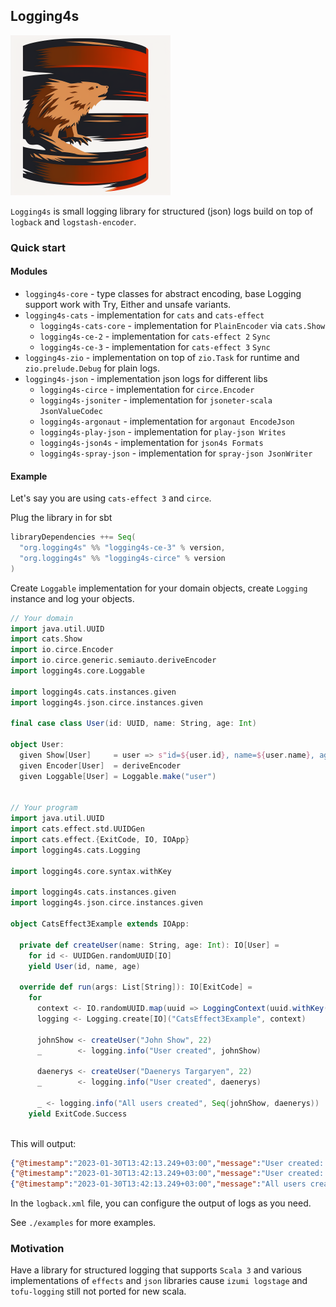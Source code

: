 ## Logging4s

<img width="256px" height="256px" src="logos/logging4s_logo.png" alt="Logging4s logo - Beaver logging"/>

`Logging4s` is small logging library for structured (json) logs build on top of `logback` and `logstash-encoder`.

### Quick start

#### Modules

* `logging4s-core` - type classes for abstract encoding, base Logging support work with Try, Either and unsafe variants.
* `logging4s-cats` - implementation for `cats` and `cats-effect`
    * `logging4s-cats-core` - implementation for `PlainEncoder` via `cats.Show`
    * `logging4s-ce-2` - implementation for `cats-effect 2` `Sync`
    * `logging4s-ce-3` - implementation for `cats-effect 3` `Sync`
* `logging4s-zio` - implementation on top of `zio.Task` for runtime and `zio.prelude.Debug` for plain logs.
* `logging4s-json` - implementation json logs for different libs
    * `logging4s-circe` - implementation for `circe.Encoder`
    * `logging4s-jsoniter` - implementation for `jsoneter-scala JsonValueCodec`
    * `logging4s-argonaut` - implementation for `argonaut EncodeJson`
    * `logging4s-play-json` - implementation for `play-json Writes`
    * `logging4s-json4s` - implementation for `json4s Formats`
    * `logging4s-spray-json` - implementation for `spray-json JsonWriter`

#### Example

Let's say you are using `cats-effect 3` and `circe`.

Plug the library in for sbt
```scala
libraryDependencies ++= Seq(
  "org.logging4s" %% "logging4s-ce-3" % version,
  "org.logging4s" %% "logging4s-circe" % version
)
```

Create `Loggable` implementation for your domain objects, create `Logging` instance and log your objects.

```scala
// Your domain
import java.util.UUID
import cats.Show
import io.circe.Encoder
import io.circe.generic.semiauto.deriveEncoder
import logging4s.core.Loggable

import logging4s.cats.instances.given
import logging4s.json.circe.instances.given

final case class User(id: UUID, name: String, age: Int)

object User:
  given Show[User]     = user => s"id=${user.id}, name=${user.name}, age=${user.age}"
  given Encoder[User]  = deriveEncoder
  given Loggable[User] = Loggable.make("user")


// Your program
import java.util.UUID
import cats.effect.std.UUIDGen
import cats.effect.{ExitCode, IO, IOApp}
import logging4s.cats.Logging

import logging4s.core.syntax.withKey

import logging4s.cats.instances.given
import logging4s.json.circe.instances.given

object CatsEffect3Example extends IOApp:

  private def createUser(name: String, age: Int): IO[User] =
    for id <- UUIDGen.randomUUID[IO]
    yield User(id, name, age)

  override def run(args: List[String]): IO[ExitCode] =
    for
      context <- IO.randomUUID.map(uuid => LoggingContext(uuid.withKey("session_id")))
      logging <- Logging.create[IO]("CatsEffect3Example", context)

      johnShow <- createUser("John Show", 22)
      _        <- logging.info("User created", johnShow)
    
      daenerys <- createUser("Daenerys Targaryen", 22)
      _        <- logging.info("User created", daenerys)
    
      _ <- logging.info("All users created", Seq(johnShow, daenerys))
    yield ExitCode.Success
    
```

This will output:
```json
{"@timestamp":"2023-01-30T13:42:13.249+03:00","message":"User created: session_id -> (9602ed80-e54b-4e0a-8b9c-64762d28d05e), user -> (id=5db8c5e2-6275-437a-bca8-1ad8cd84fbd8, name=Jogn Show, age=22)","name":"CatsEffect3Example","level":"INFO","user":{"id":"5db8c5e2-6275-437a-bca8-1ad8cd84fbd8","name":"Jogn Show","age":22}}
{"@timestamp":"2023-01-30T13:42:13.249+03:00","message":"User created: session_id -> (9602ed80-e54b-4e0a-8b9c-64762d28d05e), user -> (id=c5e4bd53-abd8-4922-bcd2-5e40322e6b9b, name=Daenerys Targaryen, age=22)","name":"CatsEffect3Example","level":"INFO","user":{"id":"c5e4bd53-abd8-4922-bcd2-5e40322e6b9b","name":"Daenerys Targaryen","age":22}}
{"@timestamp":"2023-01-30T13:42:13.249+03:00","message":"All users created: session_id -> (9602ed80-e54b-4e0a-8b9c-64762d28d05e), users -> ([id=5db8c5e2-6275-437a-bca8-1ad8cd84fbd8, name=Jogn Show, age=22,id=c5e4bd53-abd8-4922-bcd2-5e40322e6b9b, name=Daenerys Targaryen, age=22])","name":"CatsEffect3Example","level":"INFO","users":[{"id":"5db8c5e2-6275-437a-bca8-1ad8cd84fbd8","name":"Jogn Show","age":22},{"id":"c5e4bd53-abd8-4922-bcd2-5e40322e6b9b","name":"Daenerys Targaryen","age":22}]}

```

In the `logback.xml` file, you can configure the output of logs as you need.

See `./examples` for more examples.

### Motivation

Have a library for structured logging that supports `Scala 3` and various implementations of `effects` and `json` libraries
cause `izumi logstage` and `tofu-logging` still not ported for new scala.